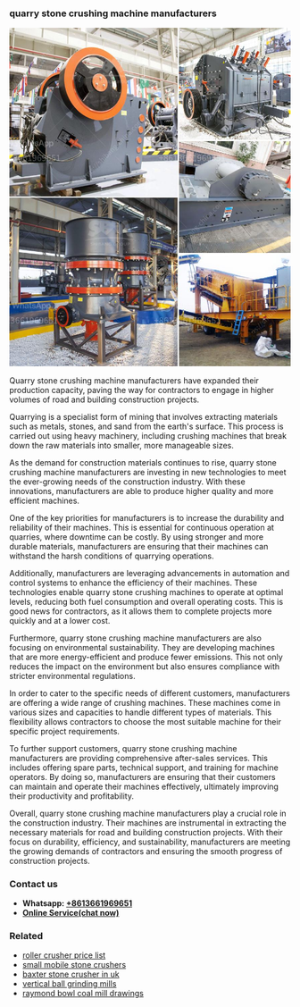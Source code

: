 <h3>quarry stone crushing machine manufacturers</h3><img src='1706754053.jpg' alt=''><p>Quarry stone crushing machine manufacturers have expanded their production capacity, paving the way for contractors to engage in higher volumes of road and building construction projects.</p><p>Quarrying is a specialist form of mining that involves extracting materials such as metals, stones, and sand from the earth's surface. This process is carried out using heavy machinery, including crushing machines that break down the raw materials into smaller, more manageable sizes.</p><p>As the demand for construction materials continues to rise, quarry stone crushing machine manufacturers are investing in new technologies to meet the ever-growing needs of the construction industry. With these innovations, manufacturers are able to produce higher quality and more efficient machines.</p><p>One of the key priorities for manufacturers is to increase the durability and reliability of their machines. This is essential for continuous operation at quarries, where downtime can be costly. By using stronger and more durable materials, manufacturers are ensuring that their machines can withstand the harsh conditions of quarrying operations.</p><p>Additionally, manufacturers are leveraging advancements in automation and control systems to enhance the efficiency of their machines. These technologies enable quarry stone crushing machines to operate at optimal levels, reducing both fuel consumption and overall operating costs. This is good news for contractors, as it allows them to complete projects more quickly and at a lower cost.</p><p>Furthermore, quarry stone crushing machine manufacturers are also focusing on environmental sustainability. They are developing machines that are more energy-efficient and produce fewer emissions. This not only reduces the impact on the environment but also ensures compliance with stricter environmental regulations.</p><p>In order to cater to the specific needs of different customers, manufacturers are offering a wide range of crushing machines. These machines come in various sizes and capacities to handle different types of materials. This flexibility allows contractors to choose the most suitable machine for their specific project requirements.</p><p>To further support customers, quarry stone crushing machine manufacturers are providing comprehensive after-sales services. This includes offering spare parts, technical support, and training for machine operators. By doing so, manufacturers are ensuring that their customers can maintain and operate their machines effectively, ultimately improving their productivity and profitability.</p><p>Overall, quarry stone crushing machine manufacturers play a crucial role in the construction industry. Their machines are instrumental in extracting the necessary materials for road and building construction projects. With their focus on durability, efficiency, and sustainability, manufacturers are meeting the growing demands of contractors and ensuring the smooth progress of construction projects.</p><h3>Contact us</h3><ul><li><strong>Whatsapp:&nbsp;<a href="https://wa.me/8613661969651">+8613661969651</a></strong></li><li><a href="https://swt.shibang-china.com/?git&amp;zhl&amp;quarry stone crushing machine manufacturers"><strong>Online Service(chat now)</strong></a></li></ul><h3>Related</h3><ul><li><a href='roller crusher price list.md'>roller crusher price list</a></li><li><a href='small mobile stone crushers.md'>small mobile stone crushers</a></li><li><a href='baxter stone crusher in uk.md'>baxter stone crusher in uk</a></li><li><a href='vertical ball grinding mills.md'>vertical ball grinding mills</a></li><li><a href='raymond bowl coal mill drawings.md'>raymond bowl coal mill drawings</a></li></ul>